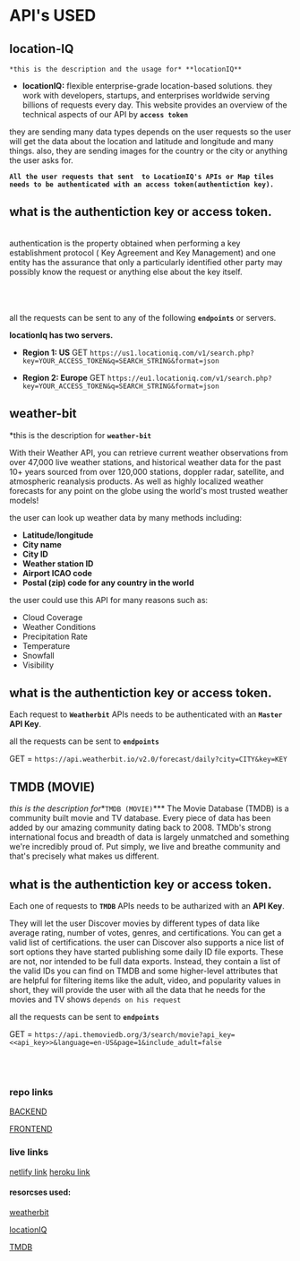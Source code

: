 # API's USED

## location-IQ

`*this is the description and the usage for* **locationIQ**`
* **locationIQ:** flexible enterprise-grade location-based solutions. they work with developers, startups, and enterprises worldwide serving billions of requests every day. This website provides an overview of the technical aspects of our API by **`access token`**








they are sending many data types depends on the user requests so the user will get the data about the location and latitude and longitude and many things.
also, they are sending images for the country or the city
or anything the user asks for.


**`All the user requests that sent  to LocationIQ's APIs or Map tiles needs to be authenticated with an access token(authentiction key).`**

## **what is the authentiction key or access token.** 

<br>
authentication is the property obtained when performing a key establishment protocol ( Key Agreement and Key Management) and one entity has the assurance that only a particularly identified other party may possibly know the request or anything else about the key itself.
<br>
<br>
<br>
<br>

all the requests can be sent to any of the following **`endpoints`** or servers.

**locationIq has two servers.** 

* **Region 1: US**
GET `https://us1.locationiq.com/v1/search.php?key=YOUR_ACCESS_TOKEN&q=SEARCH_STRING&format=json`

* **Region 2: Europe**
GET `https://eu1.locationiq.com/v1/search.php?key=YOUR_ACCESS_TOKEN&q=SEARCH_STRING&format=json`




## weather-bit

*this is the description for **`weather-bit`**
<br>




With their Weather API, you can retrieve current weather observations from over 47,000 live weather stations, and historical weather data for the past 10+ years sourced from over 120,000 stations, doppler radar, satellite, and atmospheric reanalysis products. As well as highly localized weather forecasts for any point on the globe using the world's most trusted weather models!

the user can look up weather data by many methods including:
* **Latitude/longitude**
* **City name**
* **City ID**
* **Weather station ID**
* **Airport ICAO code**
* **Postal (zip) code for any country in the world**





the user could use this API for many reasons such as: 


* Cloud Coverage
* Weather Conditions
* Precipitation Rate
* Temperature
* Snowfall
* Visibility


## **what is the authentiction key or access token.** 

Each request to **`Weatherbit`** APIs needs to be authenticated with an **`Master` API Key**.


all the requests can be sent to **`endpoints`**

GET = `https://api.weatherbit.io/v2.0/forecast/daily?city=CITY&key=KEY`



## TMDB (MOVIE)

*this is the description for**`TMDB (MOVIE)`***
The Movie Database (TMDB) is a community built movie and TV database. Every piece of data has been added by our amazing community dating back to 2008. TMDb's strong international focus and breadth of data is largely unmatched and something we're incredibly proud of. Put simply, we live and breathe community and that's precisely what makes us different.

## **what is the authentiction key or access token.** 

Each one of requests to **`TMDB`** APIs needs to be autharized  with an **API Key**.


They will let the user Discover movies by different types of data like average rating, number of votes, genres, and certifications. You can get a valid list of certifications.
 the user can Discover also supports a nice list of sort options they have started publishing some daily ID file exports. These are not, nor intended to be full data exports. Instead, they contain a list of the valid IDs you can find on TMDB and some higher-level attributes that are helpful for filtering items like the adult, video, and popularity values
in short, they will provide the user with all the data that he needs for the movies and TV shows `depends on his request`  






all the requests can be sent to **`endpoints`**

GET = `https://api.themoviedb.org/3/search/movie?api_key=<<api_key>>&language=en-US&page=1&include_adult=false`



<br>
<br>

### repo links

[BACKEND](https://github.com/tariqkjm7/Full-stack)

[FRONTEND](https://github.com/tariqkjm7/city-Exploler)

### live links
[netlify link](https://tariqs-city-explorer.netlify.app/)
[heroku link](https://tariqs-city-explorer.herokuapp.com/)

#### resorcses used:
[weatherbit](https://www.weatherbit.io/)

[locationIQ](https://locationiq.com/)

[TMDB](https://www.themoviedb.org/)